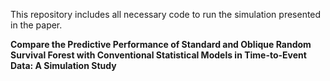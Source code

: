 This repository includes all necessary code to run the simulation presented in the paper.


**Compare the Predictive Performance of Standard and Oblique Random Survival Forest with Conventional Statistical Models in Time-to-Event Data: A Simulation Study**

 
